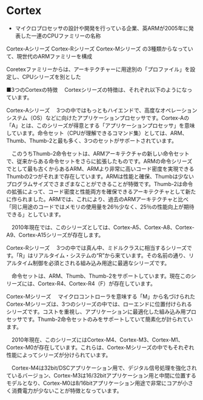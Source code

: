 # Cortex
- マイクロプロセッサの設計や開発を行っている企業、英ARMが2005年に発表した一連のCPUファミリーの名称

Cortex-Aシリーズ
Cortex-Rシリーズ
Cortex-Mシリーズ
の3種類からなっていて、現世代のARMファミリーを構成

Coretexファミリーからは、アーキテクチャーに用途別の「プロファイル」を設定し、CPUシリーズを別とした

■3つのCortexの特徴
　Cortexシリーズの特徴は、それぞれ以下のようになっています。

Cortex-Aシリーズ
　3つの中ではもっともハイエンドで、高度なオペレーションシステム（OS）などに向けたアプリケーションプロセッサです。Cortex-Aの「A」とは、このシリーズが得意とする「アプリケーションプロセッサ」を意味しています。命令セット（CPUが理解できるコマンド集）としては、ARM、Thumb、Thumb-2と最も多く、3つのセットがサポートされています。

　このうちThumb-2命令セットは、ARMアーキテクチャの新しい命令セットで、従来からある命令セットをさらに拡張したものです。ARMの命令シリーズでとして最も古くからあるARM、ARMより非常に高いコード密度を実現できるThumbの2つがそれまで存在しています。ARMは性能と確保、Thumbは少ないプログラムサイズでさまざまなことができることが特徴です。Thumb-2は命令の拡張によって、コード密度と性能両方を確保できるアーキテクチャとして新たに作られました。ARMでは、これにより、過去のARMアーキテクチャと比べ「同じ用途のコードではメモリの使用量を26％少なく、25％の性能向上が期待できる」としています。

　2010年現在では、このシリーズとしては、Cortex-A5、Cortex-A8、Cortex-A9、Cortex-A15シリーズが存在します。

Cortex-Rシリーズ
　3つの中では真ん中、ミドルクラスに相当するシリーズです。「R」はリアルタイム・システムの“R”から来ています。その名前の通り、リアルタイム制御を必須とされる組み込み用途に最適なシリーズです。

　命令セットは、ARM、Thumb、Thumb-2をサポートしています。現在このシリーズには、Cortex-R4、Cortex-R4（F）が存在しています。

Cortex-Mシリーズ
　マイクロコントローラを意味する「M」から名づけられたCortex-Mシリーズは、3つのシリーズの中では、ローエンドに位置付けられるシリーズです。コストを重視し、アプリケーションに最適化した組み込み用プロセッサです。Thumb-2命令セットのみをサポートしていて簡素化が計られています。

　2010年現在、このシリーズにはCortex-M4、Cortex-M3、Cortex-M1、Cortex-M0が存在しています。これらは、Cortex-Mシリーズの中でもそれぞれ性能によってシリーズが分けられています。

　Cortex-M4は32bit/DSCアプリケーション用で、デジタル信号処理を強化されているバージョン、Cortex-M3は16/32bitアプリケーション用と中間に位置するモデルとなり、Cortex-M0は8/16bitアプリケーション用途で非常にコアが小さく消費電力が少ないことが特徴となっています。